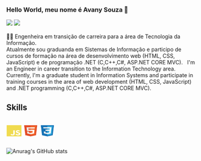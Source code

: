 ### Hello World, meu nome é Avany Souza 👋
<div> 
  <a href = "mailto:avanysouza@gmail.com"><img src="https://img.shields.io/badge/-Gmail-%23333?style=for-the-badge&logo=gmail&logoColor=white" target="_blank"></a>
  <a href="https://www.linkedin.com/in/avany-souza-577457259" target="_blank"><img src="https://img.shields.io/badge/-LinkedIn-%230077B5?style=for-the-badge&logo=linkedin&logoColor=white" target="_blank">
  </a> 
  
</div>
<br>
👩‍💻 Engenheira em transição de carreira para a área de Tecnologia da Informação. <br>
Atualmente sou graduanda em Sistemas de Informação e participo de cursos de formação na área de desenvolvimento web (HTML, CSS, JavaScript) e de programação .NET (C,C++,C#, ASP.NET CORE MVC).
&nbsp;
I'm an Engineer in career transition to the Information Technology area.<br>
Currently, I'm a graduate student in Information Systems and participate in training courses in the area of ​​web development (HTML, CSS, JavaScript) and .NET programming (C,C++,C#, ASP.NET CORE MVC). 

##
## Skills
<div style="display: inline_block"><br>
  <img align="center" alt="Avany-Js" height="30" width="40" src="https://raw.githubusercontent.com/devicons/devicon/master/icons/javascript/javascript-plain.svg">
  <img align="center" alt="Rafa-HTML" height="30" width="40" src="https://raw.githubusercontent.com/devicons/devicon/master/icons/html5/html5-original.svg">
  <img align="center" alt="Rafa-CSS" height="30" width="40" src="https://raw.githubusercontent.com/devicons/devicon/master/icons/css3/css3-original.svg">
</div>

##

![Anurag's GitHub stats](https://github-readme-stats.vercel.app/api?username=avanysouza&show_icons=true&theme=jolly)
